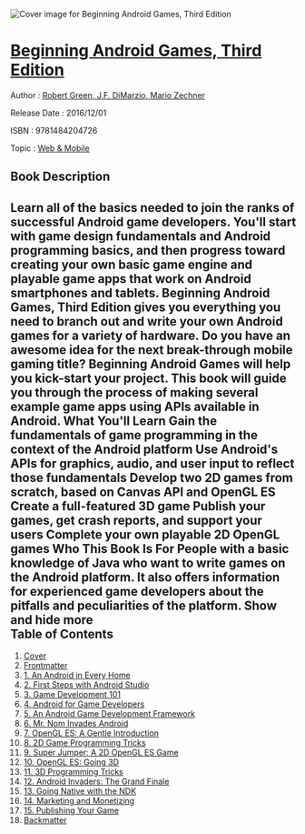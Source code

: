 ![Cover image for Beginning Android Games, Third Edition](https://imgdetail.ebookreading.net/cover/cover/web_mobile/EB9781484204726.jpg)

[Beginning Android Games, Third Edition](https://ebookreading.net/view/book/Beginning+Android+Games%2C+Third+Edition-EB9781484204726_1.html "Beginning Android Games, Third Edition")
====================================================================================================================

Author : [Robert Green](https://ebookreading.net/search/author/Robert+Green),[ J.F. DiMarzio](https://ebookreading.net/search/author/+J.F.+DiMarzio),[ Mario Zechner](https://ebookreading.net/search/author/+Mario+Zechner)

Release Date : 2016/12/01

ISBN : 9781484204726

Topic : [Web & Mobile](https://ebookreading.net/search/category/web-mobile)

Book Description
-----------------

 Learn all of the basics needed to join the ranks of successful Android game developers. You'll start with game design fundamentals and Android programming basics, and then progress toward creating your own basic game engine and playable game apps that work on Android smartphones and tablets. Beginning Android Games, Third Edition gives you everything you need to branch out and write your own Android games for a variety of hardware.
Do you have an awesome idea for the next break-through mobile gaming title? Beginning Android Games will help you kick-start your project. This book will guide you through the process of making several example game apps using APIs available in Android.
What You'll Learn
Gain the fundamentals of game programming in the context of the Android platform
Use Android's APIs for graphics, audio, and user input to reflect those fundamentals
Develop two 2D games from scratch, based on Canvas API and OpenGL ES
Create a full-featured 3D game
Publish your games, get crash reports, and support your users
Complete your own playable 2D OpenGL games
Who This Book Is For
People with a basic knowledge of Java who want to write games on the Android platform. It also offers information for experienced game developers about the pitfalls and peculiarities of the platform.
        Show and hide more                
Table of Contents
-----------------

1. [Cover](https://ebookreading.net/view/book/Beginning+Android+Games%2C+Third+Edition-EB9781484204726_1.html)
1. [Frontmatter](https://ebookreading.net/view/book/Beginning+Android+Games%2C+Third+Edition-EB9781484204726_2.html)
1. [1. An Android in Every Home](https://ebookreading.net/view/book/Beginning+Android+Games%2C+Third+Edition-EB9781484204726_3.html)
1. [2. First Steps with Android Studio](https://ebookreading.net/view/book/Beginning+Android+Games%2C+Third+Edition-EB9781484204726_4.html)
1. [3. Game Development 101](https://ebookreading.net/view/book/Beginning+Android+Games%2C+Third+Edition-EB9781484204726_5.html)
1. [4. Android for Game Developers](https://ebookreading.net/view/book/Beginning+Android+Games%2C+Third+Edition-EB9781484204726_6.html)
1. [5. An Android Game Development Framework](https://ebookreading.net/view/book/Beginning+Android+Games%2C+Third+Edition-EB9781484204726_7.html)
1. [6. Mr. Nom Invades Android](https://ebookreading.net/view/book/Beginning+Android+Games%2C+Third+Edition-EB9781484204726_8.html)
1. [7. OpenGL ES: A Gentle Introduction](https://ebookreading.net/view/book/Beginning+Android+Games%2C+Third+Edition-EB9781484204726_9.html)
1. [8. 2D Game Programming Tricks](https://ebookreading.net/view/book/Beginning+Android+Games%2C+Third+Edition-EB9781484204726_10.html)
1. [9. Super Jumper: A 2D OpenGL ES Game](https://ebookreading.net/view/book/Beginning+Android+Games%2C+Third+Edition-EB9781484204726_11.html)
1. [10. OpenGL ES: Going 3D](https://ebookreading.net/view/book/Beginning+Android+Games%2C+Third+Edition-EB9781484204726_12.html)
1. [11. 3D Programming Tricks](https://ebookreading.net/view/book/Beginning+Android+Games%2C+Third+Edition-EB9781484204726_13.html)
1. [12. Android Invaders: The Grand Finale](https://ebookreading.net/view/book/Beginning+Android+Games%2C+Third+Edition-EB9781484204726_14.html)
1. [13. Going Native with the NDK](https://ebookreading.net/view/book/Beginning+Android+Games%2C+Third+Edition-EB9781484204726_15.html)
1. [14. Marketing and Monetizing](https://ebookreading.net/view/book/Beginning+Android+Games%2C+Third+Edition-EB9781484204726_16.html)
1. [15. Publishing Your Game](https://ebookreading.net/view/book/Beginning+Android+Games%2C+Third+Edition-EB9781484204726_17.html)
1. [Backmatter](https://ebookreading.net/view/book/Beginning+Android+Games%2C+Third+Edition-EB9781484204726_18.html)
